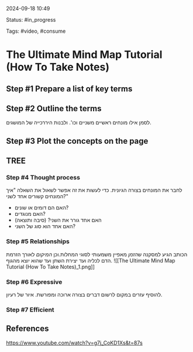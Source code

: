 

2024-09-18 10:49

Status: #in_progress

Tags: #video, #consume

# The Ultimate Mind Map Tutorial (How To Take Notes)

## Step #1 Prepare a list of key terms

## Step #2 Outline the terms
לסמן אילו מונחים ראשיים משניים  וכו'. 
ולבנות היררכייה של המושגים.

## Step #3 Plot the concepts on the page

## TREE
### Step #4 Thought process
לחבר את המונחים בצורה הגיונית.
כדי לעשות את זה אפשר לשאול את השאלה "איך המונחים קשורים אחד לשני?"
- האם הם דומים או שונים?
- האם מנוגדים?
- האם אחד גורר את השני? (סיבה ותוצאה)
- האם אחד הוא סוג של השני?

### Step #5 Relationships
הכותב הגיע למסקנה ש*הזמן* מאפיין  משמעותי לסוגי המחלות.וכן *המיקום*  לאורך הזרמת הדם לכליה ועד יצירת השתן ועד שהוא יוצא מהגוף.
![[The Ultimate Mind Map Tutorial (How To Take Notes)_1.png]]

### Step #6 Expressive
להוסיף עזרים במקום לרשום דברים בצורה ארוכה ומפורשת.
איור של רעיון.


### Step #7 Efficient


## References

https://www.youtube.com/watch?v=g7j_CoKD1Xs&t=87s